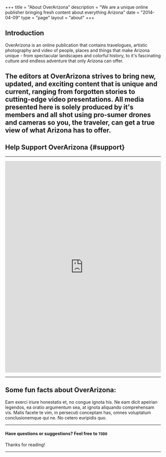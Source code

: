 +++
title       = "About OverArizona"
description = "We are a unique online publisher bringing fresh content about everything Arizona"
date        = "2014-04-09"
type        = "page"
layout      = "about"
+++

## Introduction

OverArizona is an online publication that contains travelogues, artistic photography and video of people, places and things that make Arizona unique - from spectacular landscapes and colorful history, to it's fascinating culture and endless adventure that only Arizona can offer.

The editors at OverArizona strives to bring new, updated, and exciting content that is unique and current, ranging from forgotten stories to cutting-edge video presentations. All media presented here is solely produced by it's members and all shot using pro-sumer drones and cameras so you, the traveler, can get a true view of what Arizona has to offer.
<br>
---

## Help Support OverArizona {#support}

---

<script src="https://donorbox.org/widget.js" paypalExpress="true"></script>
<iframe
    src="https://donorbox.org/embed/f2b1b1f7-77fd-47fc-8c15-f166c60aaa55?amount=2.99&show_content=true&recurring=true" height="685px" width="100%" style="max-width:100%; min-width:100%; max-height:none!important" seamless="seamless" name="donorbox" frameborder="0" scrolling="no" allowpaymentrequest>
</iframe>

---

## Some fun facts about OverArizona:

Eam exerci iriure honestatis et, no congue ignota his. Ne eam dicit apeirian legendos, ea oratio argumentum sea, at ignota aliquando comprehensam vis. Malis facete te vim, in persecuti conceptam has, omnes voluptatum conclusionemque qui ne. No cetero euripidis quo.

---

#### Have questions or suggestions? Feel free to `TODO`

Thanks for reading!

---

